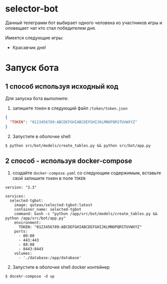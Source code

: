 # selector-bot
Данный телеграмм бот выбирает одного человека из участников игры и оповещает чат кто стал победителем дня.

Имеется следующие игры:

- Красавчик дня!

# Запуск бота
## 1 способ используя исходный код

Для запуска бота выполните:

1. запишите токен в следующий файл `/token/token.json`

```json
{
  "TOKEN": "0123456789:ABCDEFGHIABCDEFGHIJKLMNOPQRSTUVWXYZ"
}
```

2. Запустите в оболочке shell

```shell
$ python src/bot/models/create_tables.py && python src/bot/app.py
```

## 2 способ - используя docker-compose

1. создайте `docker-compose.yaml` со следующим содержимым, вставьте свой запишите токен в поле `TOKEN`

```docker
version: "3.3"

services:
  selected-tgbot:
    image: quteas/selected-tgbot:latest
    container_name: selected-tgbot
    command: bash -c "python /app/src/bot/models/create_tables.py && python /app/src/bot/app.py"
    environment:
      TOKEN: "0123456789:ABCDEFGHIABCDEFGHIJKLMNOPQRSTUVWXYZ"
    ports:
      - 80:80
      - 443:443
      - 88:88
      - 8443:8443
    volumes:
      - './database:/app/database'
```

2. Запустите в оболочке shell docker контейнер

```shell
$ docekr-compose -d up
```
